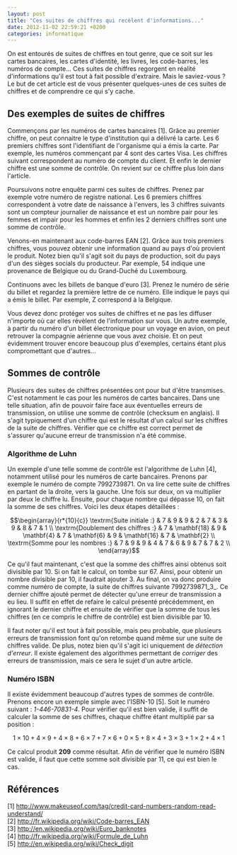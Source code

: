 ```yaml
---
layout: post
title: "Ces suites de chiffres qui recèlent d'informations..."
date: 2012-11-02 22:59:21 +0200
categories: informatique
---
```


On est entourés de suites de chiffres en tout genre, que ce soit sur les cartes
bancaires, les cartes d'identité, les livres, les code-barres, les numéros de
compte... Ces suites de chiffres regorgent en réalité d'informations qu'il est
tout à fait possible d'extraire. Mais le saviez-vous ? Le but de cet article
est de vous présenter quelques-unes de ces suites de chiffres et de comprendre
ce qui s'y cache.

## Des exemples de suites de chiffres

Commençons par les numéros de cartes bancaires [1]. Grâce au premier chiffre,
on peut connaitre le type d'institution qui a délivré la carte. Les 6 premiers
chiffres sont l'identifiant de l'organisme qui a émis la carte. Par exemple,
les numéros commençant par 4 sont des cartes Visa. Les chiffres suivant
correspondent au numéro de compte du client. Et enfin le dernier chiffre est
une somme de contrôle. On revient sur ce chiffre plus loin dans l'article.

Poursuivons notre enquête parmi ces suites de chiffres. Prenez par exemple
votre numéro de registre national. Les 6 premiers chiffres correspondent à
votre date de naissance à l'envers, les 3 chiffres suivants sont un compteur
journalier de naissance et est un nombre pair pour les femmes et impair pour
les hommes et enfin les 2 derniers chiffres sont une somme de contrôle.

Venons-en maintenant aux code-barres EAN [2]. Grâce aux trois premiers
chiffres, vous pouvez obtenir une information quand au pays d'où provient le
produit. Notez bien qu'il s'agit soit du pays de production, soit du pays d'un
des sièges socials du producteur. Par exemple, 54 indique une provenance de
Belgique ou du Grand-Duché du Luxembourg.

Continuons avec les billets de banque d'euro [3]. Prenez le numéro de série du
billet et regardez la première lettre de ce numéro. Elle indique le pays qui a
émis le billet. Par exemple, Z correspond à la Belgique.

Vous devez donc protéger vos suites de chiffres et ne pas les diffuser
n'importe où car elles révèlent de l'information sur vous. Un autre exemple, à
partir du numéro d'un billet électronique pour un voyage en avion, on peut
retrouver la compagnie aérienne que vous avez choisie. Et on peut évidemment
trouver encore beaucoup plus d'exemples, certains étant plus compromettant que
d'autres...

## Sommes de contrôle

Plusieurs des suites de chiffres présentées ont pour but d'être transmises.
C'est notamment le cas pour les numéros de cartes bancaires. Dans une telle
situation, afin de pouvoir faire face aux éventuelles erreurs de transmission,
on utilise une somme de contrôle (checksum en anglais). Il s'agit typiquement
d'un chiffre qui est le résultat d'un calcul sur les chiffres de la suite de
chiffres. Vérifier que ce chiffre est correct permet de s'assurer qu'aucune
erreur de transmission n'a été commise.

### Algorithme de Luhn

Un exemple d'une telle somme de contrôle est l'algorithme de Luhn [4],
notamment utilisé pour les numéros de carte bancaires. Prenons par exemple le
numéro de compte 7992739871. On va lire cette suite de chiffres en partant de
la droite, vers la gauche. Une fois sur deux, on va multiplier par deux le
chiffre lu. Ensuite, pour chaque nombre qui dépasse 10, on fait la somme de ses
chiffres. Voici les deux étapes détaillées :

$$\begin{array}{r*{10}{c}}
    \textrm{Suite initiale :} & 7 & 9 & 9 & 2 & 7 & 3 & 9 & 8 & 7 & 1 \\
    \textrm{Doublement des chiffres :} & 7 & \mathbf{18} & 9 & \mathbf{4} & 7 & \mathbf{6} & 9 & \mathbf{16} & 7 & \mathbf{2} \\
    \textrm{Somme pour les nombres :} & 7 & 9 & 9 & 4 & 7 & 6 & 9 & 7 & 7 & 2 \\
\end{array}$$

Ce qu'il faut maintenant, c'est que la somme des chiffres ainsi obtenus soit
divisible par 10. Si on fait le calcul, on tombe sur 67. Ainsi, pour obtenir un
nombre divisible par 10, il faudrait ajouter 3. Au final, on va donc produire
comme numéro de compte, la suite de chiffres suivante 7992739871_3_. Ce dernier
chiffre ajouté permet de détecter qu'une erreur de transmission a eu lieu. Il
suffit en effet de refaire le calcul présenté précédemment, en ignorant le
dernier chiffre et ensuite de vérifier que la somme de tous les chiffres (en ce
compris le chiffre de contrôle) est bien divisible par 10.

Il faut noter qu'il est tout à fait possible, mais peu probable, que plusieurs
erreurs de transmission font qu'on retombe quand même sur une suite de chiffres
valide. De plus, notez bien qu'il s'agit ici uniquement de _détection d'erreur_.
Il existe également des algorithmes permettant de _corriger_ des erreurs de
transmission, mais ce sera le sujet d'un autre article.

### Numéro ISBN

Il existe évidemment beaucoup d'autres types de sommes de contrôle. Prenons
encore un exemple simple avec l'ISBN-10 [5]. Soit le numéro suivant :
_1-446-70831-4_. Pour vérifier qu'il est bien valide, il suffit de calculer la
somme de ses chiffres, chaque chiffre étant multiplié par sa position :

$$1 \times 10 + 4 \times 9 + 4 \times 8 + 6 \times 7 + 7 \times 6 + 0 \times 5 + 8 \times 4 + 3 \times 3 + 1 \times 2 + 4 \times 1$$

Ce calcul produit **209** comme résultat. Afin de vérifier que le numéro ISBN est valide, il faut que cette somme soit divisible par 11, ce qui est bien le cas.

## Références

[1] <http://www.makeuseof.com/tag/credit-card-numbers-random-read-understand/><br />
[2] <http://fr.wikipedia.org/wiki/Code-barres_EAN><br />
[3] <http://en.wikipedia.org/wiki/Euro_banknotes><br />
[4] <http://fr.wikipedia.org/wiki/Formule_de_Luhn><br />
[5] <http://en.wikipedia.org/wiki/Check_digit>

